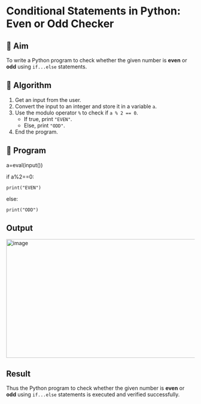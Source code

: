 # Conditional Statements in Python: Even or Odd Checker

## 🎯 Aim
To write a Python program to check whether the given number is **even** or **odd** using `if...else` statements.

## 🧠 Algorithm
1. Get an input from the user.
2. Convert the input to an integer and store it in a variable `a`.
3. Use the modulo operator `%` to check if `a % 2 == 0`.
   - If true, print `"EVEN"`.
   - Else, print `"ODD"`.
4. End the program.

## 🧾 Program

a=eval(input()) 

if a%2==0: 

    print("EVEN") 
else: 
    
    print("ODD")

## Output
<img width="985" height="317" alt="image" src="https://github.com/user-attachments/assets/9096695b-f293-4e0a-b357-de6b558828be" />


## Result
Thus the Python program to check whether the given number is **even** or **odd** using `if...else` statements is executed and verified successfully.
